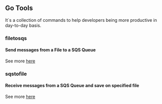 ## Go Tools

It`s a collection of commands to help developers being more productive in day-to-day basis.


### filetosqs
#### Send messages from a File to a SQS Queue
See more [here](https://github.com/acassio/go-tools/blob/master/filetosqs/readme.md) 

### sqstofile
####  Receive messages from a SQS Queue and save on specified file
See more [here](https://github.com/acassio/go-tools/blob/master/sqstofile/readme.md) 